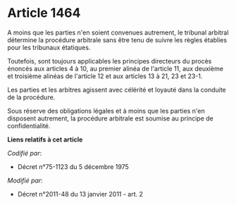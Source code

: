 # Article 1464

A moins que les parties n'en soient convenues autrement, le tribunal arbitral détermine la procédure arbitrale sans être tenu
de suivre les règles établies pour les tribunaux étatiques. 

Toutefois, sont toujours applicables les principes directeurs du procès énoncés aux articles 4 à 10, au premier alinéa de
l'article 11, aux deuxième et troisième alinéas de l'article 12 et aux articles 13 à 21, 23 et 23-1. 

Les parties et les arbitres agissent avec célérité et loyauté dans la conduite de la procédure. 

Sous réserve des obligations légales et à moins que les parties n'en disposent autrement, la procédure arbitrale est soumise
au principe de confidentialité.

**Liens relatifs à cet article**

_Codifié par_:

  - Décret n°75-1123 du 5 décembre 1975

_Modifié par_:

  - Décret n°2011-48 du 13 janvier 2011 - art. 2
